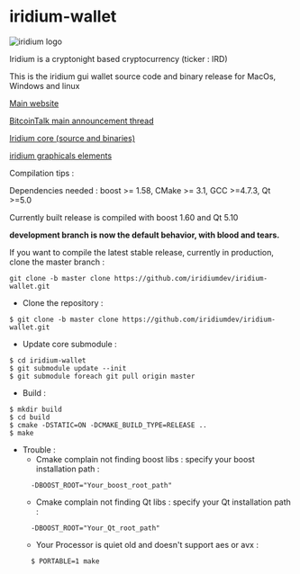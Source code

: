 # iridium-wallet

![iridium logo](https://ird.cash/wp-content/uploads/2019/01/iridium.svg)

Iridium is a cryptonight based cryptocurrency (ticker : IRD)

This is the iridium gui wallet source code and binary release for MacOs, Windows and linux

[Main website](http://ird.cash)

[BitcoinTalk main announcement thread](https://bitcointalk.org/index.php?topic=2150442.0;all)

[Iridium core (source and binaries)](https://github.com/iridiumdev/iridium)

[iridium graphicals elements](https://github.com/iridiumdev/iridium-graphics)

Compilation tips : 

Dependencies needed : boost >= 1.58, CMake >= 3.1, GCC >=4.7.3, Qt >=5.0

Currently built release is compiled with boost 1.60 and Qt 5.10


**development branch is now the default behavior, with blood and tears.**

If you want to compile the latest stable release, currently in production, clone the master branch :
```
git clone -b master clone https://github.com/iridiumdev/iridium-wallet.git
```

* Clone the repository :
```
$ git clone -b master clone https://github.com/iridiumdev/iridium-wallet.git
```
  
* Update core submodule :
```
$ cd iridium-wallet
$ git submodule update --init
$ git submodule foreach git pull origin master
```
* Build :
```
$ mkdir build
$ cd build
$ cmake -DSTATIC=ON -DCMAKE_BUILD_TYPE=RELEASE ..
$ make
```
* Trouble :
  * Cmake complain not finding boost libs : specify your boost installation path :
  ```
    -DBOOST_ROOT="Your_boost_root_path"
  ```
  * Cmake complain not finding Qt libs : specify your Qt installation path :
  ```
    -DBOOST_ROOT="Your_Qt_root_path"
  ```
  * Your Processor is quiet old and doesn't support aes or avx :
  ```
    $ PORTABLE=1 make
  ```
